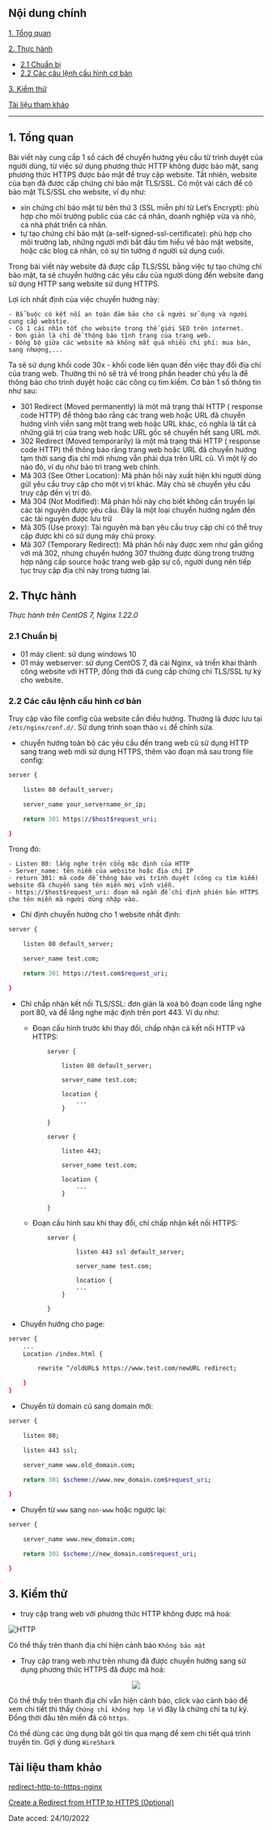 ## Nội dung chính

[1. Tổng quan](#1)

[2. Thực hành](#2)

- [2.1 Chuẩn bị](#2.1)
- [2.2 Các câu lệnh cấu hình cơ bản](#2.2)

[3. Kiểm thử](#3)

[Tài liệu tham khảo](#4)

___

## <a name="1" >1. Tổng quan</a>

Bài viết này cung cấp 1 số cách để chuyển hướng yêu cầu từ trình duyệt của người dùng, từ việc sử dụng phương thức HTTP không được bảo mật, sang phương thức HTTPS được bảo mật để truy cập website. Tất nhiên, website của bạn đã được cấp chứng chỉ bảo mật TLS/SSL. Có một vài cách để có bảo mật TLS/SSL cho website, ví dụ như:

- xin chứng chỉ bảo mật từ bên thứ 3 (SSL miễn phí từ Let’s Encrypt): phù hợp cho môi trường public của các cá nhân, doanh nghiệp vừa và nhỏ, cá nhà phát triển cá nhân.
- tự tạo chứng chỉ bảo mật (a-self-signed-ssl-certificate): phù hợp cho môi trường lab, những người mới bắt đầu tìm hiểu về bảo mật website, hoặc các blog cá nhân, có sự tin tưởng ở người sử dụng cuối.

Trong bài viết này website đã được cấp TLS/SSL bằng việc tự tạo chứng chỉ bảo mật, ta sẽ chuyển hướng các yêu cầu của người dùng đến website đang sử dụng HTTP sang website sử dụng HTTPS.

Lợi ích nhất định của việc chuyển hướng này:

    - Bẳ buộc có kết nối an toàn đảm bảo cho cả người sử dụng và người cung cấp webstie.
    - Có 1 cái nhìn tốt cho website trong thế giới SEO trên internet.
    - Đơn giản là chỉ để thông báo tình trạng của trang web.
    - Đồng bộ giữa các website mà không mất quá nhiều chi phí: mua bán, sang nhượng,...

Ta sẽ sử dụng khối code 30x - khối code liên quan đến việc thay đổi địa chỉ của trang web. Thường thì nó sẽ trả về trong phần header chủ yếu là để thông báo cho trình duyệt hoặc các công cụ tìm kiếm. Cơ bản 1 số thông tin như sau:

- 301 Redirect (Moved permanently) là một mã trạng thái HTTP ( response code HTTP) để thông báo rằng các trang web hoặc URL đã chuyển hướng vĩnh viễn sang một trang web hoặc URL khác, có nghĩa là tất cả những giá trị của trang web hoặc URL gốc sẽ chuyển hết sang URL mới.
- 302 Redirect (Moved temporarily) là một mã trạng thái HTTP ( response code HTTP) thể thông báo rằng trang web hoặc URL đã chuyển hướng tạm thời sang địa chỉ mới nhưng vẫn phải dựa trên URL cũ. Vì một lý do nào đó, ví dụ như bảo trì trang web chính.
- Mã 303 (See Other Location): Mã phản hồi này xuất hiện khi người dùng gửi yêu cầu truy cập cho một vị trí khác. Máy chủ sẽ chuyển yêu cầu truy cập đến vị trí đó.
- Mã 304 (Not Modified): Mã phản hồi này cho biết không cần truyền lại các tài nguyên được yêu cầu. Đây là một loại chuyển hướng ngầm đến các tài nguyên được lưu trữ
- Mã 305 (Use proxy): Tài nguyên mà bạn yêu cầu truy cập chỉ có thể truy cập được khi có sử dụng máy chủ proxy.
- Mã 307 (Temporary Redirect): Mã phản hồi này được xem như gần giống với mã 302, nhưng chuyển hướng 307 thường được dùng trong trường hợp nâng cấp source hoặc trang web gặp sự cố, người dung nên tiếp tục truy cập địa chỉ này trong tương lai.

## <a name="2" >2. Thực hành</a>

_Thực hành trên CentOS 7, Nginx 1.22.0_

### <a name="2.1" >2.1 Chuẩn bị</a>

- 01 máy client: sử dụng windows 10
- 01 máy webserver: sử dụng CentOS 7, đã cài Nginx, và triển khai thành công website với HTTP, đồng thời đã cung cấp chứng chỉ TLS/SSL tự ký cho website.

### <a name="2.2" >2.2 Các câu lệnh cấu hình cơ bản</a>

Truy cập vào file config của website cần điều hướng. Thường là được lưu tại `/etc/nginx/conf.d/`. Sử dụng trình soạn thảo `vi` để chỉnh sửa.

- chuyển hướng toàn bộ các yêu cầu đến trang web cũ sử dụng HTTP sang trang web mới sử dụng HTTPS, thêm vào đoạn mã sau trong file config:

```sh
server {

    listen 80 default_server;

    server_name your_servername_or_ip;

    return 301 https://$host$request_uri;

}
```

Trong đó:

    - Listen 80: lắng nghe trên cổng mặc định của HTTP
    - Server_name: tên niềm của website hoặc địa chỉ IP
    - return 301: mã code để thông báo với trình duyệt (công cụ tìm kiếm) website đã chuyển sang tên miền mới vĩnh viễn.
    - https://$host$request_uri: đoạn mã ngắn để chỉ định phiên bản HTTPS cho tên miền mà người dùng nhập vào.

- Chỉ định chuyển hướng cho 1 website nhất định:

```sh
server {

    listen 80 default_server;

    server_name test.com;

    return 301 https://test.com$request_uri;

}
```

- Chỉ chấp nhận kết nối TLS/SSL: đơn giản là xoá bỏ đoạn code lắng nghe port 80, và để lắng nghe mặc định trên port 443. Ví dụ như:
  
  - Đoạn cấu hình trước khi thay đổi, chấp nhận cả kết nối HTTP và HTTPS:


            server {

                listen 80 default_server;

                server_name test.com;

                location {
                    ...
                }
                
            }

            server {

                listen 443;

                server_name test.com;

                location {
                    ...
                }

            }



  - Đoạn cấu hình sau khi thay đổi, chỉ chấp nhận kết nối HTTPS:


            server {

                    listen 443 ssl default_server;

                    server_name test.com;
                 
                    location {
                    ...
                }

            }

- Chuyển hướng cho page:

```sh
server {
    ...
    Location /index.html {

        rewrite ^/oldURL$ https://www.test.com/newURL redirect;

    }
}
```

- Chuyển từ domain cũ sang domain mới:

```sh
server {

    listen 80;

    listen 443 ssl;

    server_name www.old_domain.com;

    return 301 $scheme://www.new_domain.com$request_uri;

}
```

- Chuyển từ `www` sang `non-www` hoặc ngược lại:

```sh
server {

    server_name www.new_domain.com;

    return 301 $scheme://new_domain.com$request_uri;

}
```

## <a name="3" >3. Kiểm thử</a>

- truy cập trang web với phương thức HTTP không được mã hoá:

![HTTP](../../Images/nginx-http.png)

Có thể thấy trên thanh địa chỉ hiện cảnh báo `Không bảo mật`

- Truy cập trang web như trên nhưng đã được chuyển hướng sang sử dụng phương thức HTTPS đã được mã hoá:

<p align="center">
    <img src="../../Images/nginx-https.png" width="">
</p>

Có thể thấy trên thanh địa chỉ vẫn hiện cảnh báo, click vào cảnh bảo để xem chi tiết thì thấy `Chứng chỉ không hợp lệ` vì đây là chứng chỉ ta tự ký. Đồng thời đầu tên miền đã có `https`.

Có thể dùng các ứng dụng bắt gói tin qua mạng để xem chi tiết quá trình truyền tin. Gợi ý dùng `WireShark`


## <a name="4" >Tài liệu tham khảo</a>

[redirect-http-to-https-nginx](https://phoenixnap.com/kb/redirect-http-to-https-nginx#:~:text=1%20Nginx%20Redirect%20all%20HTTP%20traffic%20to%20HTTPS.,non-www%20website%204%20Reasons%20to%20Redirect%20Traffic.%20)


[Create a Redirect from HTTP to HTTPS (Optional)](https://www.digitalocean.com/community/tutorials/how-to-create-a-self-signed-ssl-certificate-for-nginx-on-centos-7)

Date acced: 24/10/2022

